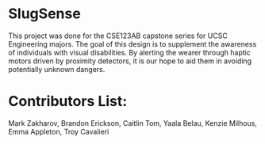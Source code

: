 # SlugSense
This project was done for the CSE123AB capstone series for UCSC Engineering majors. The goal of this design is to supplement the awareness of individuals with visual disabilities. By alerting the wearer through haptic motors driven by proximity detectors, it is our hope to aid them in avoiding potentially unknown dangers.
# Contributors List:
 Mark Zakharov,
 Brandon Erickson,
 Caitlin Tom,
 Yaala Belau,
 Kenzie Milhous,
 Emma Appleton,
 Troy Cavalieri
